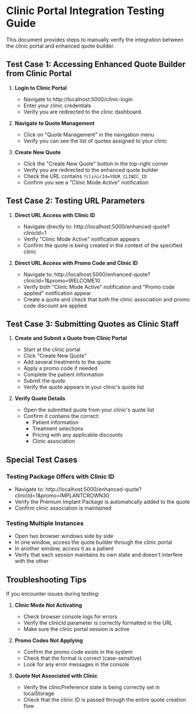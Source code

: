 # Clinic Portal Integration Testing Guide

This document provides steps to manually verify the integration between the clinic portal and enhanced quote builder.

## Test Case 1: Accessing Enhanced Quote Builder from Clinic Portal

1. **Login to Clinic Portal**
   - Navigate to http://localhost:5000/clinic-login
   - Enter your clinic credentials
   - Verify you are redirected to the clinic dashboard

2. **Navigate to Quote Management**
   - Click on "Quote Management" in the navigation menu
   - Verify you can see the list of quotes assigned to your clinic

3. **Create New Quote**
   - Click the "Create New Quote" button in the top-right corner
   - Verify you are redirected to the enhanced quote builder
   - Check the URL contains `?clinicId=YOUR_CLINIC_ID`
   - Confirm you see a "Clinic Mode Active" notification

## Test Case 2: Testing URL Parameters

1. **Direct URL Access with Clinic ID**
   - Navigate directly to: http://localhost:5000/enhanced-quote?clinicId=1
   - Verify "Clinic Mode Active" notification appears
   - Confirm the quote is being created in the context of the specified clinic

2. **Direct URL Access with Promo Code and Clinic ID**
   - Navigate to: http://localhost:5000/enhanced-quote?clinicId=1&promo=WELCOME10
   - Verify both "Clinic Mode Active" notification and "Promo code applied" notification appear
   - Create a quote and check that both the clinic association and promo code discount are applied

## Test Case 3: Submitting Quotes as Clinic Staff

1. **Create and Submit a Quote from Clinic Portal**
   - Start at the clinic portal
   - Click "Create New Quote"
   - Add several treatments to the quote
   - Apply a promo code if needed
   - Complete the patient information
   - Submit the quote
   - Verify the quote appears in your clinic's quote list

2. **Verify Quote Details**
   - Open the submitted quote from your clinic's quote list
   - Confirm it contains the correct:
     - Patient information
     - Treatment selections
     - Pricing with any applicable discounts
     - Clinic association

## Special Test Cases

### Testing Package Offers with Clinic ID
- Navigate to: http://localhost:5000/enhanced-quote?clinicId=1&promo=IMPLANTCROWN30
- Verify the Premium Implant Package is automatically added to the quote
- Confirm clinic association is maintained

### Testing Multiple Instances
- Open two browser windows side by side
- In one window, access the quote builder through the clinic portal
- In another window, access it as a patient
- Verify that each session maintains its own state and doesn't interfere with the other

## Troubleshooting Tips

If you encounter issues during testing:

1. **Clinic Mode Not Activating**
   - Check browser console logs for errors
   - Verify the clinicId parameter is correctly formatted in the URL
   - Make sure the clinic portal session is active

2. **Promo Codes Not Applying**
   - Confirm the promo code exists in the system
   - Check that the format is correct (case-sensitive)
   - Look for any error messages in the console

3. **Quote Not Associated with Clinic**
   - Verify the clinicPreference state is being correctly set in localStorage
   - Check that the clinic ID is passed through the entire quote creation flow